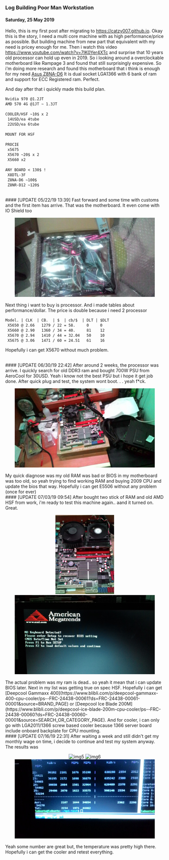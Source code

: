 ### **Log Building Poor Man Workstation**
#### Saturday, 25 May 2019

Hello, this is my first post after migrating to <https://catzy007.github.io>. Okay this 
is the story, I need a multi core machine with as high 
performance/price as possible. But building machine from new part that 
equivalent with my need is pricey enough for me. Then i watch 
this video <https://www.youtube.com/watch?v=7IK0Yer4XTc> and surprise 
that 10 years old processor can hold up even in 2019. So i looking around a 
overclockable motherboard like Rampage 3 and found that still surprisingly 
expensive. So i'm doing more research and found this motherboard that 
i think is enough for my need [Asus Z8NA-D6](https://www.asus.com/Commercial-Servers-Workstations/Z8NAD6/) 
It is dual socket LGA1366 with 6 bank of ram and support for ECC 
Registered ram. Perfect.

And day after that i quickly made this build plan.

```
Nvidia 970 @1.2JT
AMD 570 4G @1JT ~ 1.3JT

COOLER/HSF ~10$ x 2
 14USD/ea 4tube
 22USD/ea 6tube

MOUNT FOR HSF

PROCIE
 x5675
 X5670 ~20$ x 2
 X5660 x2

ANY BOARD < 130$ !
 X8DTL-3F
 Z8NA-D6 ~100$
 Z8NR-D12 ~120$
```

<br>
#### [UPDATE 05/22/19 13:39]
Fast forward and some time with customs and the first item has arrive. 
That was the motherboard. It even come with IO Shield too
<p align="center">
	<img src="./posts/2019-05-25-log-building-poor-man-workstation/1.jpg" height="250px" alt="img1">
</p>

Next thing i want to buy is processor. And i made tables about 
performance/dollar. The price is double because i need 2 processor
```
Model. | CLK  | CB.  | $  | cb/$  | DLT | $DLT
 X5650 @ 2.66   1279 / 22 = 58.     0     0
 X5660 @ 2.90   1360 / 34 = 40.     81    12
 X5670 @ 2.94   1410 / 44 = 32.04   50    10
 X5675 @ 3.06   1471 / 60 = 24.51   61    16
```
Hopefully i can get X5670 without much problem.

<br>
#### [UPDATE 06/30/19 22:42]
After around 2 weeks, the processor was arrive. I quickly search for old DDR3 ram and bought 700W PSU from AeroCool for 30USD.
Yeah i know not the best PSU but i hope it get job done. After quick plug and test, the system wont boot. . . yeah f*ck. 
<p align="center">
	<img src="./posts/2019-05-25-log-building-poor-man-workstation/2.jpg" height="250px" alt="img2">
</p>
My quick diagnose was my old RAM was bad or BIOS in my motherboard was too old, so yeah trying to find working 
RAM and buying 2009 CPU and update the bios that way. Hopefully i can get E5506 without any problem (once for ever)

<br>
#### [UPDATE 07/03/19 09:54]
After bought two stick of RAM and old AMD HSF from work, i'm ready to test this machine again.. aand it turned on. Great.
<p align="center">
	<img src="./posts/2019-05-25-log-building-poor-man-workstation/3.jpg" height="250px" alt="img3">
	<img src="./posts/2019-05-25-log-building-poor-man-workstation/4.jpg" height="250px" alt="img4">
</p>
The actual problem was my ram is dead.. so yeah it mean that i can update BIOS later. Next in my list was getting true on spec HSF.
Hopefully i can get [Deepcool Gammaxx 400](https://www.blibli.com/p/deepcool-gammaxx-400-cpu-cooler/ps--FRC-24438-00061?ds=FRC-24438-00061-00001&source=BRAND_PAGE) or [Deepcool Ice Blade 200M](https://www.blibli.com/p/deepcool-ice-blade-200m-cpu-cooler/ps--FRC-24438-00060?ds=FRC-24438-00060-00001&source=SEARCH_OR_CATEGORY_PAGE). And for cooler, i can only go with LGA2011/1366 screw 
based cooler because 1366 server board include onboard backplate for CPU mounting.

<br>
#### [UPDATE 07/16/19 22:31]
After waiting a week and still didn't get my monthly wage on time, i decide to continue and test my system anyway. The results was
<p align="center">
	<img src="./posts/2019-05-25-log-building-poor-man-workstation/5.png" height="250px" alt="img5">
	<img src="./posts/2019-05-25-log-building-poor-man-workstation/6.png" height="250px" alt="img6">
	<img src="./posts/2019-05-25-log-building-poor-man-workstation/7.jpg" height="250px" alt="img7">
</p>
Yeah some number are great but, the temperature was pretty high there. Hopefully i can get the cooler and retest everything.
